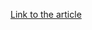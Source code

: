 [Link to the article](https://thehackernews.com/2025/09/20-popular-npm-packages-with-2-billion.html)

